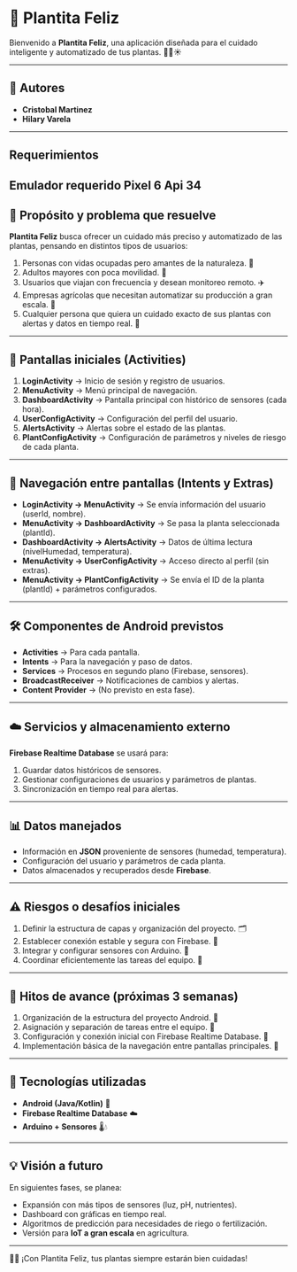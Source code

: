 # 🌱 Plantita Feliz

Bienvenido a **Plantita Feliz**, una aplicación diseñada para el cuidado inteligente y automatizado de tus plantas. 🌸💧☀️

---

## 👥 Autores
- **Cristobal Martinez**
- **Hilary Varela**

---
## Requerimientos
Emulador requerido Pixel 6 Api 34
---

## 🎯 Propósito y problema que resuelve
**Plantita Feliz** busca ofrecer un cuidado más preciso y automatizado de las plantas, pensando en distintos tipos de usuarios:

1. Personas con vidas ocupadas pero amantes de la naturaleza. 🌿
2. Adultos mayores con poca movilidad. 🧓
3. Usuarios que viajan con frecuencia y desean monitoreo remoto. ✈️
4. Empresas agrícolas que necesitan automatizar su producción a gran escala. 🚜
5. Cualquier persona que quiera un cuidado exacto de sus plantas con alertas y datos en tiempo real. 📲

---

## 📱 Pantallas iniciales (Activities)

1. **LoginActivity** → Inicio de sesión y registro de usuarios.
2. **MenuActivity** → Menú principal de navegación.
3. **DashboardActivity** → Pantalla principal con histórico de sensores (cada hora).
4. **UserConfigActivity** → Configuración del perfil del usuario.
5. **AlertsActivity** → Alertas sobre el estado de las plantas.
6. **PlantConfigActivity** → Configuración de parámetros y niveles de riesgo de cada planta.

---

## 🔀 Navegación entre pantallas (Intents y Extras)

- **LoginActivity → MenuActivity** → Se envía información del usuario (userId, nombre).
- **MenuActivity → DashboardActivity** → Se pasa la planta seleccionada (plantId).
- **DashboardActivity → AlertsActivity** → Datos de última lectura (nivelHumedad, temperatura).
- **MenuActivity → UserConfigActivity** → Acceso directo al perfil (sin extras).
- **MenuActivity → PlantConfigActivity** → Se envía el ID de la planta (plantId) + parámetros configurados.

---

## 🛠️ Componentes de Android previstos

- **Activities** → Para cada pantalla.
- **Intents** → Para la navegación y paso de datos.
- **Services** → Procesos en segundo plano (Firebase, sensores).
- **BroadcastReceiver** → Notificaciones de cambios y alertas.
- **Content Provider** → (No previsto en esta fase).

---

## ☁️ Servicios y almacenamiento externo

**Firebase Realtime Database** se usará para:
1. Guardar datos históricos de sensores.
2. Gestionar configuraciones de usuarios y parámetros de plantas.
3. Sincronización en tiempo real para alertas.

---

## 📊 Datos manejados

- Información en **JSON** proveniente de sensores (humedad, temperatura).
- Configuración del usuario y parámetros de cada planta.
- Datos almacenados y recuperados desde **Firebase**.

---

## ⚠️ Riesgos o desafíos iniciales

1. Definir la estructura de capas y organización del proyecto. 🗂️
2. Establecer conexión estable y segura con Firebase. 🔐
3. Integrar y configurar sensores con Arduino. 🤖
4. Coordinar eficientemente las tareas del equipo. 👥

---

## 📆 Hitos de avance (próximas 3 semanas)

1. Organización de la estructura del proyecto Android. 📁
2. Asignación y separación de tareas entre el equipo. 🧩
3. Configuración y conexión inicial con Firebase Realtime Database. 🔗
4. Implementación básica de la navegación entre pantallas principales. 📲

---

## 🚀 Tecnologías utilizadas

- **Android (Java/Kotlin)** 📱
- **Firebase Realtime Database** ☁️
- **Arduino + Sensores** 🌡️💧

---

## 💡 Visión a futuro

En siguientes fases, se planea:
- Expansión con más tipos de sensores (luz, pH, nutrientes).
- Dashboard con gráficas en tiempo real.
- Algoritmos de predicción para necesidades de riego o fertilización.
- Versión para **IoT a gran escala** en agricultura.

---

🌱✨ ¡Con Plantita Feliz, tus plantas siempre estarán bien cuidadas!
